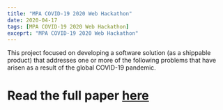 ```yaml
---
title: "MPA COVID-19 2020 Web Hackathon"
date: 2020-04-17
tags: [MPA COVID-19 2020 Web Hackathon]
exceprt: "MPA COVID-19 2020 Web Hackathon"
---
```


This project focused on developing a software solution (as a shippable product) that addresses one or more of the
following problems that have arisen as a result of the global COVID-19 pandemic.

# Read the full paper [here]({{site.baseurl}}\resources\Neuro_Genetic_Evolution_Research_Paper.pdf)